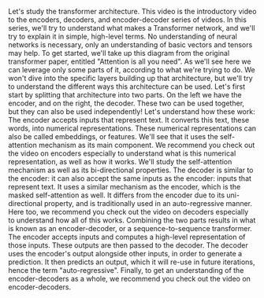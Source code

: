 Let's study the transformer architecture. This video is the introductory video to the encoders, decoders, and encoder-decoder series of videos. In this series, we'll try to understand what makes a Transformer network, and we'll try to explain it in simple, high-level terms. No understanding of neural networks is necessary, only an understanding of basic vectors and tensors may help. To get started, we'll take up this diagram from the original transformer paper, entitled "Attention is all you need". As we'll see here we can leverage only some parts of it, according to what we're trying to do. We won't dive into the specific layers building up that architecture, but we'll try to understand the different ways this architecture can be used. Let's first start by splitting that architecture into two parts. On the left we have the encoder, and on the right, the decoder. These two can be used together, but they can also be used independently! Let's understand how these work: The encoder accepts inputs that represent text. It converts this text, these words, into numerical representations. These numerical representations can also be called embeddings, or features.  We'll see that it uses the self-attention mechanism as its main component. We recommend you check out the video on encoders especially to understand what is this numerical representation, as well as how it works. We'll study the self-attention mechanism as well as its bi-directional properties. The decoder is similar to the encoder: it can also accept the same inputs as the encoder: inputs that represent text. It uses a similar mechanism as the encoder, which is the masked self-attention as well. It differs from the encoder due to its uni-directional property, and is traditionally used in an auto-regressive manner. Here too, we recommend you check out the video on decoders especially to understand how all of this works. Combining the two parts results in what is known as an encoder-decoder, or a sequence-to-sequence transformer. The encoder accepts inputs and computes a high-level representation of those inputs. These outputs are then passed to the decoder. The decoder uses the encoder's output alongside other inputs, in order to generate a prediction. It then predicts an output, which it will re-use in future iterations, hence the term "auto-regressive". Finally, to get an understanding of the encoder-decoders as a whole, we recommend you check out the video on encoder-decoders.